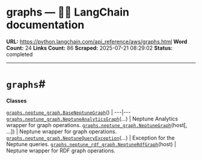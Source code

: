 # graphs — 🦜🔗 LangChain  documentation

**URL:** https://python.langchain.com/api_reference/aws/graphs.html
**Word Count:** 24
**Links Count:** 86
**Scraped:** 2025-07-21 08:29:02
**Status:** completed

---

# `graphs`\#

**Classes**

[`graphs.neptune_graph.BaseNeptuneGraph`](https://python.langchain.com/api_reference/aws/graphs/langchain_aws.graphs.neptune_graph.BaseNeptuneGraph.html#langchain_aws.graphs.neptune_graph.BaseNeptuneGraph "langchain_aws.graphs.neptune_graph.BaseNeptuneGraph")\(\) |    ---|---   [`graphs.neptune_graph.NeptuneAnalyticsGraph`](https://python.langchain.com/api_reference/aws/graphs/langchain_aws.graphs.neptune_graph.NeptuneAnalyticsGraph.html#langchain_aws.graphs.neptune_graph.NeptuneAnalyticsGraph "langchain_aws.graphs.neptune_graph.NeptuneAnalyticsGraph")\(...\) | Neptune Analytics wrapper for graph operations.   [`graphs.neptune_graph.NeptuneGraph`](https://python.langchain.com/api_reference/aws/graphs/langchain_aws.graphs.neptune_graph.NeptuneGraph.html#langchain_aws.graphs.neptune_graph.NeptuneGraph "langchain_aws.graphs.neptune_graph.NeptuneGraph")\(host\[, ...\]\) | Neptune wrapper for graph operations.   [`graphs.neptune_graph.NeptuneQueryException`](https://python.langchain.com/api_reference/aws/graphs/langchain_aws.graphs.neptune_graph.NeptuneQueryException.html#langchain_aws.graphs.neptune_graph.NeptuneQueryException "langchain_aws.graphs.neptune_graph.NeptuneQueryException")\(...\) | Exception for the Neptune queries.   [`graphs.neptune_rdf_graph.NeptuneRdfGraph`](https://python.langchain.com/api_reference/aws/graphs/langchain_aws.graphs.neptune_rdf_graph.NeptuneRdfGraph.html#langchain_aws.graphs.neptune_rdf_graph.NeptuneRdfGraph "langchain_aws.graphs.neptune_rdf_graph.NeptuneRdfGraph")\(host\) | Neptune wrapper for RDF graph operations.